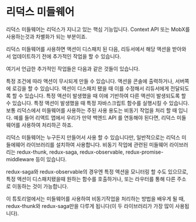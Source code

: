 # 리덕스 미들웨어

리덕스 미들웨어는 리덕스가 지니고 있는 핵심 기능입니다. Context API 또는 MobX를 사용하는것과 차별화가 되는 부분이죠.

리덕스 미들웨어를 사용하면 액션이 디스패치 된 다음, 리듀서에서 해당 액션을 받아와서 업데이트하기 전에 추가적인 작업을 할 수 있습니다.

여기서 언급한 추가적인 작업들은 다음과 같은 것들이 있습니다.

특정 조건에 따라 액션이 무시되게 만들 수 있습니다.
액션을 콘솔에 출력하거나, 서버쪽에 로깅을 할 수 있습니다.
액션이 디스패치 됐을 때 이를 수정해서 리듀서에게 전달되도록 할 수 있습니다.
특정 액션이 발생했을 때 이에 기반하여 다른 액션이 발생되도록 할 수 있습니다.
특정 액션이 발생했을 때 특정 자바스크립트 함수를 실행시킬 수 있습니다.
보통 리덕스에서 미들웨어를 사용하는 주된 사용 용도는 비동기 작업을 처리 할 때 입니다. 예를 들어 리액트 앱에서 우리가 만약 백엔드 API 를 연동해야 된다면, 리덕스 미들웨어를 사용하여 처리하곤 하죠.

리덕스 미들웨어는 누구든지 만들어서 사용 할 수 있습니다만, 일반적으로는 리덕스 미들에웨어 라이브러리를 설치하여 사용합니다. 비동기 작업에 관련된 미들웨어 라이브러리는 redux-thunk, redux-saga, redux-observable, redux-promise-middleware 등이 있습니다.

redux-saga와 redux-observable의 경우엔 특정 액션을 모니터링 할 수도 있으므로, 특정 액션이 디스패치됐을때 원하는 함수를 호출하거나, 또는 라우터를 통해 다른 주소로 이동하는 것이 가능합니다.

이 튜토리얼에서는 미들웨어를 사용하여 비동기작업을 처리하는 방법을 배우게 될 때, redux-thunk와 redux-saga만을 다루게 됩니다(이 두 라이브러리가 가장 많이 사용됩니다).
